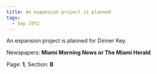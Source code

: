```yaml
---  
title: An expansion project is planned  
tags:  
  - Sep 1972  
---  
```

  
An expansion project is planned for Dinner Key.  
  
Newspapers: **Miami Morning News or The Miami Herald**  
  
Page: **1**, Section: **B** 
